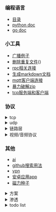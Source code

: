 ### 编程语言
  - [目录](README_gen.md)
  - [python doc](https://github.com/7134g/m_troops/blob/master/py/README.md)
  - [go doc](https://github.com/7134g/m_troops/blob/master/go/README.md)


### 小工具

-  [广播例子](https://github.com/7134g/m_troops/blob/master/go/project/broadcast/main.go)
-  [删除重复文件](https://github.com/7134g/m_troops/blob/master/go/project/duplication/README.md)()
-  [rpc相关连接](https://github.com/7134g/m_troops/blob/master/go/project/rpc)
-  [生成markdown文档](https://github.com/7134g/m_troops/blob/master/go/project/gen_markdown)
-  [mqtt客户端连接](https://github.com/7134g/m_troops/blob/master/go/project/mqtt/client.go)
-  [暴力破解zip](https://github.com/7134g/m_troops/blob/master/go/project/recursion_decode_zip/main.go)
-  [tcp服务端和客户端](https://github.com/7134g/m_troops/blob/master/go/project/tcpDialAndServe/README.md)


### 协议
  <details>
  <summary> tcp </summary>
  
  - [tcp](scheme/tcp.md) 
  - [http](scheme/http.md)
  - [websocket](https://github.com/HJava/myBlog/tree/master/WebSocket%20%E5%8D%8F%E8%AE%AE%20RFC%20%E6%96%87%E6%A1%A3)
  - [mqtt](scheme/mqtt.md)
  
  </details>
  
  
  <details>
  <summary> udp </summary>
  
  - [udp](scheme/udp.md)
  - [snmp 网管协议](scheme/snmp.md)
  - [DNS 解析地址](/)
  - [DHCP 分配ip地址](/)
  
  </details>

  <details>
  <summary> 链路层 </summary>

  - [tun/tap](scheme/tun.md)

  </details>

  <details>
  <summary> 视频/音频协议 </summary>
  
  - [sctp](scheme/sctp.md)
  - [WebRTC 视频流](https://github.com/pion/webrtc)
  - [http_flv](/)
  - [m3u8](scheme/m3u8.md)

  </details>


### 其他

- [ai](doc/ai.md)
- [github搜索用法](doc/github.txt)
- [vpn](software/vpn.md)
- [安卓应用app](software/应用.md)
- [磁力种子](software/磁力种子.md)

<details>
<summary> 方案 </summary>

- [日志](design/日志系统.md)
- [链路追踪](design/链路追踪.md)
- [服务监控](design/服务监控.md)
- [分布式事务](design/分布式事务.md)

</details>


<details>
<summary> 渗透 </summary>

- [漏洞测试站点](doc/leak/leak_test.md)
- [sql注入](doc/leak/sql.md)
- [脱壳](doc/leak/脱壳.txt)
- [chrome](doc/leak/chrome.md)
- [渗透依赖库](doc/leak/库.md)
- [ai识别验证码（带带弟弟）](https://github.com/sml2h3/ddddocr)
- [pdf文字识别](https://github.com/breezedeus/CnOCR)
- [路牌文字识别](https://github.com/JaidedAI/EasyOCR)
  
</details>


<details>
<summary>todo list</summary>

- 树莓派
  - [墨水屏电影](https://shumeipai.nxez.com/2020/10/13/how-to-build-a-very-slow-movie-player-in-2020.html)
- [存储相关的开源项目](https://github.com/gostor/awesome-go-storage/blob/master/README.md)
- [Telegram使用的协议](https://github.com/9seconds/mtg)
  
</details>

<!--
**7134g/7134g** is a ✨ _special_ ✨ repository because its `README.md` (this file) appears on your GitHub profile.

Here are some ideas to get you started:

- 🔭 I’m currently working on ...
- 🌱 I’m currently learning ...
- 👯 I’m looking to collaborate on ...
- 🤔 I’m looking for help with ...
- 💬 Ask me about ...
- 📫 How to reach me: ...
- 😄 Pronouns: ...
- ⚡ Fun fact: ...
-->
